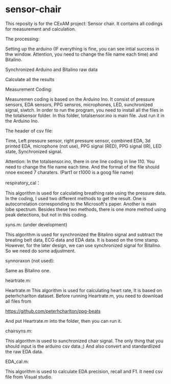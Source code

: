 # sensor-chair
This reposity is for the CExAM project: Sensor chair. It contains all codings for measurement and calculation.

The processing:

Setting up the arduino (IF everything is fine, you can see intial success in thw window. Attention, you need to change the file name each time) and Bitalino.

Synchronized Arduino and Bitalino raw data

Calculate all the results




Measurement Coding:

Measuremen coding is based on the Arduino Ino. It consist of pressure sensors, EDA sensors, PPG sensros, microphones, LED, sunchronized signal, siwtch. In order to run the program, you need to install all the files in the totalsensor folder. In this folder, totalsensor.ino is main file. Just run it in the Arduino Ino.

The header of csv file:

Time, Left pressure sensor, right pressure sensor, combined EDA, 3d printed EDA, microphone (not use), PPG signal (RED), PPG signal (IR), LED state, Synchronized signal.


Attention: In the totalsensor.ino, there in one line coding in line 110. You need to change the file name each time. And the format of the file should nnoe exceed 7 charaters. (Part1 or t1000 is a goog file name)

respiratory_cal：

This algorithm is used for calculating breathing rate using the pressure data. In the coding, I used two different methods to get the result. One is autocorrelation corresponding to the Microsoft's paper. Another is main lobe spectrum. Besides these two methods, there is one more method using peak detections, but not in this coding. 

syns.m: (under development)

This algorithm is used for synchronized the Bitalino signal and subtract the breating belt data, ECG data and EDA data. It is based on the time stamp. However, for the later design, we can use synchronized signal for Bitalino. So we need do some adjustment. 

synnoraxon (not used):

Same as Bitalino one.

heartrate.m:

Heartrate.m This algorithm is used for calculating heart rate, It is based on peterhcharlton dataset. Before running Heartrate.m, you need to download all files from

https://github.com/peterhcharlton/ppg-beats

And put Heartrate.m into the folder, then you can run it.

chairsyns.m:

This algorithm is used to sunchronized chair signal. The only thing that you should input is the arduino csv data.;) And also convert and standardlized the  raw EDA data.

EDA_cal.m:

This algorithm is used to calculate EDA precision, recall and F1. It need csv file from Visual studio.





